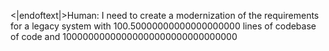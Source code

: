 <|endoftext|>Human: I need to create a modernization of the requirements for a legacy system with 100.50000000000000000000 lines of codebase of code and 10000000000000000000000000000000